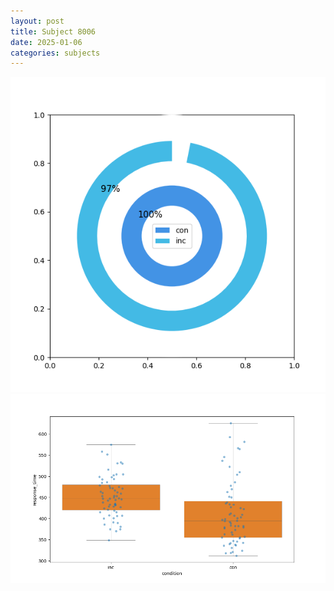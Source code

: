 ```yaml
---
layout: post
title: Subject 8006
date: 2025-01-06
categories: subjects
---
```


![](data/8006/run-12/8006_accuracy_by_condition.png)
![](data/8006/run-12/8006_rt.png)
